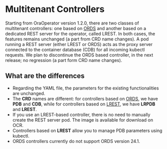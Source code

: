 # Multitenant Controllers 

Starting from OraOperator version 1.2.0, there are two classes of multitenant controllers: one based on [ORDS](https://www.oracle.com/uk/database/technologies/appdev/rest.html) and another based on a dedicated REST server for the operator, called LREST. In both cases, the features remains unchanged (a part from CRD name changes). A pod running a REST server (either LREST or ORDS) acts as the proxy server connected to the container database (CDB) for all incoming kubectl requests.  We plan to discontinue the ORDS based controller, in the next release; no regression (a part form CRD name changes).

## What are the differences

- Regarding the YAML file, the parameters for the existing functionalities are unchanged.
- The **CRD** names are different: for controllers based on [ORDS](./ords-based/README.md), we have **PDB** and **CDB**, while for controllers based on [LREST](./lrest-based/README.md), we have **LRPDB** and **LREST**.
- If you use an LREST-based controller, there is no need to manually create the REST server pod. The image is available for download on OCR.
- Controllers based on **LREST** allow you to manage PDB parameters using kubectl.
- ORDS controllers currently do not support ORDS version 24.1.
